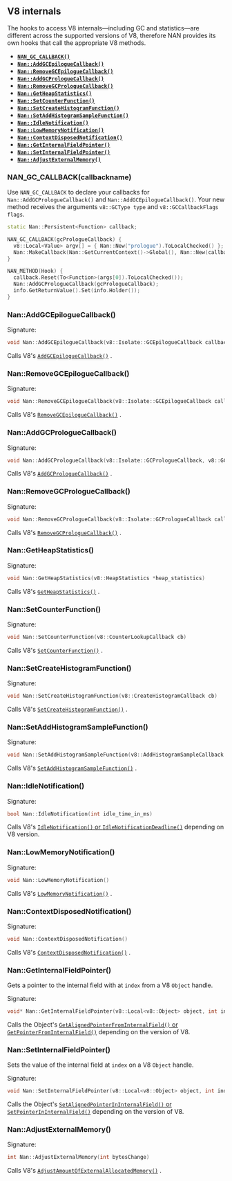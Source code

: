 ## V8 internals

The hooks to access V8 internals—including GC and statistics—are different across the supported versions of V8,
therefore NAN provides its own hooks that call the appropriate V8 methods.

- <a href="#api_nan_gc_callback"><b><code>NAN_GC_CALLBACK()</code></b></a>
- <a href="#api_nan_add_gc_epilogue_callback"><b><code>Nan::AddGCEpilogueCallback()</code></b></a>
- <a href="#api_nan_remove_gc_epilogue_callback"><b><code>Nan::RemoveGCEpilogueCallback()</code></b></a>
- <a href="#api_nan_add_gc_prologue_callback"><b><code>Nan::AddGCPrologueCallback()</code></b></a>
- <a href="#api_nan_remove_gc_prologue_callback"><b><code>Nan::RemoveGCPrologueCallback()</code></b></a>
- <a href="#api_nan_get_heap_statistics"><b><code>Nan::GetHeapStatistics()</code></b></a>
- <a href="#api_nan_set_counter_function"><b><code>Nan::SetCounterFunction()</code></b></a>
- <a href="#api_nan_set_create_histogram_function"><b><code>Nan::SetCreateHistogramFunction()</code></b></a>
- <a href="#api_nan_set_add_histogram_sample_function"><b><code>Nan::SetAddHistogramSampleFunction()</code></b></a>
- <a href="#api_nan_idle_notification"><b><code>Nan::IdleNotification()</code></b></a>
- <a href="#api_nan_low_memory_notification"><b><code>Nan::LowMemoryNotification()</code></b></a>
- <a href="#api_nan_context_disposed_notification"><b><code>Nan::ContextDisposedNotification()</code></b></a>
- <a href="#api_nan_get_internal_field_pointer"><b><code>Nan::GetInternalFieldPointer()</code></b></a>
- <a href="#api_nan_set_internal_field_pointer"><b><code>Nan::SetInternalFieldPointer()</code></b></a>
- <a href="#api_nan_adjust_external_memory"><b><code>Nan::AdjustExternalMemory()</code></b></a>

<a name="api_nan_gc_callback"></a>

### NAN_GC_CALLBACK(callbackname)

Use `NAN_GC_CALLBACK` to declare your callbacks for `Nan::AddGCPrologueCallback()` and `Nan::AddGCEpilogueCallback()`.
Your new method receives the arguments `v8::GCType type` and `v8::GCCallbackFlags flags`.

```c++
static Nan::Persistent<Function> callback;

NAN_GC_CALLBACK(gcPrologueCallback) {
  v8::Local<Value> argv[] = { Nan::New("prologue").ToLocalChecked() };
  Nan::MakeCallback(Nan::GetCurrentContext()->Global(), Nan::New(callback), 1, argv);
}

NAN_METHOD(Hook) {
  callback.Reset(To<Function>(args[0]).ToLocalChecked());
  Nan::AddGCPrologueCallback(gcPrologueCallback);
  info.GetReturnValue().Set(info.Holder());
}
```

<a name="api_nan_add_gc_epilogue_callback"></a>

### Nan::AddGCEpilogueCallback()

Signature:

```c++
void Nan::AddGCEpilogueCallback(v8::Isolate::GCEpilogueCallback callback, v8::GCType gc_type_filter = v8::kGCTypeAll)
```

Calls
V8's [`AddGCEpilogueCallback()`](https://v8docs.nodesource.com/node-8.16/d5/dda/classv8_1_1_isolate.html#a580f976e4290cead62c2fc4dd396be3e)
.

<a name="api_nan_remove_gc_epilogue_callback"></a>

### Nan::RemoveGCEpilogueCallback()

Signature:

```c++
void Nan::RemoveGCEpilogueCallback(v8::Isolate::GCEpilogueCallback callback)
```

Calls
V8's [`RemoveGCEpilogueCallback()`](https://v8docs.nodesource.com/node-8.16/d5/dda/classv8_1_1_isolate.html#adca9294555a3908e9f23c7bb0f0f284c)
.

<a name="api_nan_add_gc_prologue_callback"></a>

### Nan::AddGCPrologueCallback()

Signature:

```c++
void Nan::AddGCPrologueCallback(v8::Isolate::GCPrologueCallback, v8::GCType gc_type_filter callback)
```

Calls
V8's [`AddGCPrologueCallback()`](https://v8docs.nodesource.com/node-8.16/d5/dda/classv8_1_1_isolate.html#a6dbef303603ebdb03da6998794ea05b8)
.

<a name="api_nan_remove_gc_prologue_callback"></a>

### Nan::RemoveGCPrologueCallback()

Signature:

```c++
void Nan::RemoveGCPrologueCallback(v8::Isolate::GCPrologueCallback callback)
```

Calls
V8's [`RemoveGCPrologueCallback()`](https://v8docs.nodesource.com/node-8.16/d5/dda/classv8_1_1_isolate.html#a5f72c7cda21415ce062bbe5c58abe09e)
.

<a name="api_nan_get_heap_statistics"></a>

### Nan::GetHeapStatistics()

Signature:

```c++
void Nan::GetHeapStatistics(v8::HeapStatistics *heap_statistics)
```

Calls
V8's [`GetHeapStatistics()`](https://v8docs.nodesource.com/node-8.16/d5/dda/classv8_1_1_isolate.html#a5593ac74687b713095c38987e5950b34)
.

<a name="api_nan_set_counter_function"></a>

### Nan::SetCounterFunction()

Signature:

```c++
void Nan::SetCounterFunction(v8::CounterLookupCallback cb)
```

Calls
V8's [`SetCounterFunction()`](https://v8docs.nodesource.com/node-8.16/d5/dda/classv8_1_1_isolate.html#a045d7754e62fa0ec72ae6c259b29af94)
.

<a name="api_nan_set_create_histogram_function"></a>

### Nan::SetCreateHistogramFunction()

Signature:

```c++
void Nan::SetCreateHistogramFunction(v8::CreateHistogramCallback cb) 
```

Calls
V8's [`SetCreateHistogramFunction()`](https://v8docs.nodesource.com/node-8.16/d5/dda/classv8_1_1_isolate.html#a542d67e85089cb3f92aadf032f99e732)
.

<a name="api_nan_set_add_histogram_sample_function"></a>

### Nan::SetAddHistogramSampleFunction()

Signature:

```c++
void Nan::SetAddHistogramSampleFunction(v8::AddHistogramSampleCallback cb) 
```

Calls
V8's [`SetAddHistogramSampleFunction()`](https://v8docs.nodesource.com/node-8.16/d5/dda/classv8_1_1_isolate.html#aeb420b690bc2c216882d6fdd00ddd3ea)
.

<a name="api_nan_idle_notification"></a>

### Nan::IdleNotification()

Signature:

```c++
bool Nan::IdleNotification(int idle_time_in_ms)
```

Calls
V8's [`IdleNotification()` or `IdleNotificationDeadline()`](https://v8docs.nodesource.com/node-8.16/d5/dda/classv8_1_1_isolate.html#ad6a2a02657f5425ad460060652a5a118)
depending on V8 version.

<a name="api_nan_low_memory_notification"></a>

### Nan::LowMemoryNotification()

Signature:

```c++
void Nan::LowMemoryNotification() 
```

Calls
V8's [`LowMemoryNotification()`](https://v8docs.nodesource.com/node-8.16/d5/dda/classv8_1_1_isolate.html#a24647f61d6b41f69668094bdcd6ea91f)
.

<a name="api_nan_context_disposed_notification"></a>

### Nan::ContextDisposedNotification()

Signature:

```c++
void Nan::ContextDisposedNotification()
```

Calls
V8's [`ContextDisposedNotification()`](https://v8docs.nodesource.com/node-8.16/d5/dda/classv8_1_1_isolate.html#ad7f5dc559866343fe6cd8db1f134d48b)
.

<a name="api_nan_get_internal_field_pointer"></a>

### Nan::GetInternalFieldPointer()

Gets a pointer to the internal field with at `index` from a V8 `Object` handle.

Signature:

```c++
void* Nan::GetInternalFieldPointer(v8::Local<v8::Object> object, int index) 
```

Calls the
Object's [`GetAlignedPointerFromInternalField()` or `GetPointerFromInternalField()`](https://v8docs.nodesource.com/node-8.16/db/d85/classv8_1_1_object.html#a580ea84afb26c005d6762eeb9e3c308f)
depending on the version of V8.

<a name="api_nan_set_internal_field_pointer"></a>

### Nan::SetInternalFieldPointer()

Sets the value of the internal field at `index` on a V8 `Object` handle.

Signature:

```c++
void Nan::SetInternalFieldPointer(v8::Local<v8::Object> object, int index, void* value)
```

Calls the
Object's [`SetAlignedPointerInInternalField()` or `SetPointerInInternalField()`](https://v8docs.nodesource.com/node-8.16/db/d85/classv8_1_1_object.html#ab3c57184263cf29963ef0017bec82281)
depending on the version of V8.

<a name="api_nan_adjust_external_memory"></a>

### Nan::AdjustExternalMemory()

Signature:

```c++
int Nan::AdjustExternalMemory(int bytesChange)
```

Calls
V8's [`AdjustAmountOfExternalAllocatedMemory()`](https://v8docs.nodesource.com/node-8.16/d5/dda/classv8_1_1_isolate.html#ae1a59cac60409d3922582c4af675473e)
.

